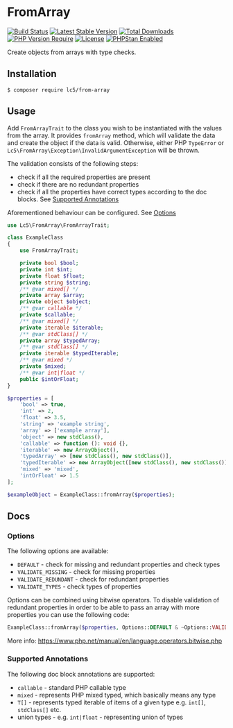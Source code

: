 # FromArray

[![Build Status](https://github.com/Lc5/FromArray/workflows/Build/badge.svg)](https://github.com/Lc5/FromArray/actions)
[![Latest Stable Version](http://poser.pugx.org/lc5/from-array/v)](https://packagist.org/packages/lc5/from-array)
[![Total Downloads](http://poser.pugx.org/lc5/from-array/downloads)](https://packagist.org/packages/lc5/from-array)
[![PHP Version Require](http://poser.pugx.org/lc5/from-array/require/php)](https://packagist.org/packages/lc5/from-array)
[![License](http://poser.pugx.org/lc5/from-array/license)](https://packagist.org/packages/lc5/from-array)
[![PHPStan Enabled](https://img.shields.io/badge/PHPStan-enabled-brightgreen.svg?style=flat)](https://phpstan.org/)

Create objects from arrays with type checks.

## Installation
```
$ composer require lc5/from-array
```

## Usage
Add ```FromArrayTrait``` to the class you wish to be instantiated with the values from the array. It provides
```fromArray``` method, which will validate the data and create the object if the data is valid. Otherwise, either PHP 
```TypeError``` or ```Lc5\FromArray\Exception\InvalidArgumentException``` will be thrown.

The validation consists of the following steps:

- check if all the required properties are present
- check if there are no redundant properties
- check if all the properties have correct types according to the doc blocks. See 
[Supported Annotations](#supported-annotations)

Aforementioned behaviour can be configured. See [Options](#options)

```php
use Lc5\FromArray\FromArrayTrait;

class ExampleClass
{
    use FromArrayTrait;

    private bool $bool;
    private int $int;
    private float $float;
    private string $string;
    /** @var mixed[] */
    private array $array;
    private object $object;
    /** @var callable */
    private $callable;
    /** @var mixed[] */
    private iterable $iterable;
    /** @var stdClass[] */
    private array $typedArray;
    /** @var stdClass[] */
    private iterable $typedIterable;
    /** @var mixed */
    private $mixed;
    /** @var int|float */
    public $intOrFloat;
}

$properties = [
    'bool' => true,
    'int' => 2,
    'float' => 3.5,
    'string' => 'example string',
    'array' => ['example array'],
    'object' => new stdClass(),
    'callable' => function (): void {},
    'iterable' => new ArrayObject(),
    'typedArray' => [new stdClass(), new stdClass()],
    'typedIterable' => new ArrayObject([new stdClass(), new stdClass()]),
    'mixed' => 'mixed',
    'intOrFloat' => 1.5
];

$exampleObject = ExampleClass::fromArray($properties);
```

## Docs

### Options

The following options are available:

- ```DEFAULT``` - check for missing and redundant properties and check types
- ```VALIDATE_MISSING``` - check for missing properties
- ```VALIDATE_REDUNDANT``` - check for redundant properties
- ```VALIDATE_TYPES``` - check types of properties

Options can be combined using bitwise operators. To disable validation of redundant properties in order to be able to
pass an array with more properties you can use the following code:

```php
ExampleClass::fromArray($properties, Options::DEFAULT & ~Options::VALIDATE_REDUNDANT);
```

More info: https://www.php.net/manual/en/language.operators.bitwise.php

### Supported Annotations

The following doc block annotations are supported:

* ```callable``` - standard PHP callable type
* ```mixed``` - represents PHP mixed typed, which basically means any type
* ```T[]``` - represents typed iterable of items of a given type e.g. ```int[]```, ```stdClass[]``` etc.
* union types - e.g. ```int|float``` - representing union of types
